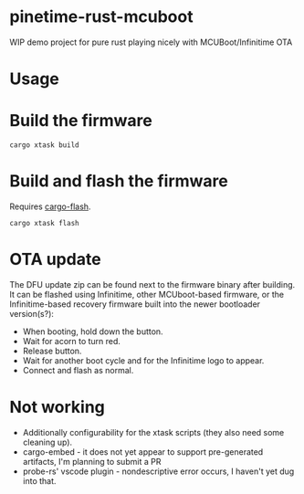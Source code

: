 # pinetime-rust-mcuboot
WIP demo project for pure rust playing nicely with MCUBoot/Infinitime OTA

# Usage
# Build the firmware
```
cargo xtask build
```

# Build and flash the firmware
Requires [cargo-flash](https://probe.rs/docs/tools/cargo-flash/).
```
cargo xtask flash
```

# OTA update
The DFU update zip can be found next to the firmware binary after building. It can be flashed using Infinitime, other MCUboot-based firmware, or the Infinitime-based recovery firmware built into the newer bootloader version(s?):
- When booting, hold down the button.
- Wait for acorn to turn red.
- Release button.
- Wait for another boot cycle and for the Infinitime logo to appear.
- Connect and flash as normal.

# Not working
- Additionally configurability for the xtask scripts (they also need some cleaning up).
- cargo-embed - it does not yet appear to support pre-generated artifacts, I'm planning to submit a PR
- probe-rs' vscode plugin - nondescriptive error occurs, I haven't yet dug into that.